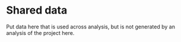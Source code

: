 # Shared data

Put data here that is used across analysis, but is not generated by an analysis of the project here.